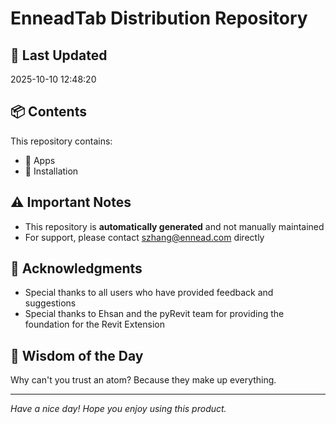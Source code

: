 # EnneadTab Distribution Repository

## 📅 Last Updated
2025-10-10 12:48:20



## 📦 Contents
This repository contains:
- 📂 Apps
- 📂 Installation

## ⚠️ Important Notes
- This repository is **automatically generated** and not manually maintained
- For support, please contact szhang@ennead.com directly

## 🙏 Acknowledgments
- Special thanks to all users who have provided feedback and suggestions
- Special thanks to Ehsan and the pyRevit team for providing the foundation for the Revit Extension

## 💭 Wisdom of the Day
Why can't you trust an atom? Because they make up everything.

---
*Have a nice day! Hope you enjoy using this product.*
